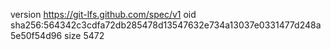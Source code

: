 version https://git-lfs.github.com/spec/v1
oid sha256:564342c3cdfa72db285478d13547632e734a13037e0331477d248a5e50f54d96
size 5472
